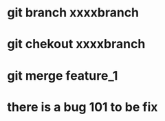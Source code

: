 #	git branch xxxxbranch
#   git chekout xxxxbranch

#	git merge feature_1
# there is a bug 101 to be fix
